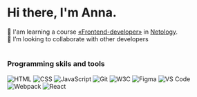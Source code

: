 # Hi there, I'm Anna.

🌱 I'am learning a course [«Frontend-developer»](https://netology.ru/programs/front-end) in [Netology](https://netology.ru/).   
🤝 I’m looking to collaborate with other developers

#
### Programming skils and tools
![](https://img.shields.io/badge/HTML-forestgreen "HTML") 
![](https://img.shields.io/badge/CSS-seagreen "CSS") 
![](https://img.shields.io/badge/JavaScript-palegreen "JavaScript")
![](https://img.shields.io/badge/Git-forestgreen "Git") 
![](https://img.shields.io/badge/W3C-seagreen "W3C")
![](https://img.shields.io/badge/Figma-palegreen  "Figma") 
![](https://img.shields.io/badge/VS_Code-forestgreen "VS Code") 
![](https://img.shields.io/badge/Webpack-seagreen "Webpack") 
![](https://img.shields.io/badge/React-palegreen "React")
